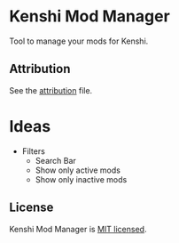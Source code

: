 # Kenshi Mod Manager
 
Tool to manage your mods for Kenshi.

## Attribution

See the [attribution](./ATTRIBUTION.md) file.

# Ideas
- Filters
    - Search Bar
    - Show only active mods
    - Show only inactive mods

## License

Kenshi Mod Manager is [MIT licensed](./LICENSE).